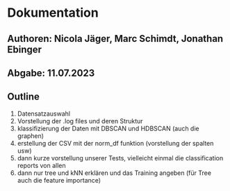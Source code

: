 # Dokumentation

## Authoren: Nicola Jäger, Marc Schimdt, Jonathan Ebinger

## Abgabe: 11.07.2023

## Outline

1. Datensatzauswahl
2. Vorstellung der .log files und deren Struktur
3. klassifizierung der Daten mit DBSCAN und HDBSCAN (auch die graphen)
4. erstellung der CSV mit der norm_df funktion (vorstellung der spalten usw)
5. dann kurze vorstellung unserer Tests, vielleicht einmal die classification reports von allen
6. dann nur tree und kNN erklären und das Training angeben (für Tree auch die feature importance)
